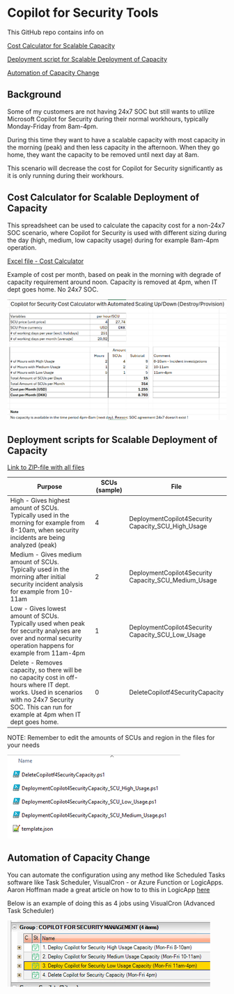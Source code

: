 # Copilot for Security Tools
This GitHub repo contains info on

[Cost Calculator for Scalable Capacity](https://github.com/KnudsenMorten/Copilot4SecurityTools/tree/main#cost-calculator-for-scalable-deployment-of-capacity)

[Deployment script for Scalable Deployment of Capacity](https://github.com/KnudsenMorten/Copilot4SecurityTools/tree/main#deployment-script-for-scalable-deployment-of-capacity)

[Automation of Capacity Change](https://github.com/KnudsenMorten/Copilot4SecurityTools/tree/main#automation-of-capacity-change)



## Background

Some of my customers are not having 24x7 SOC but still wants to utilize Microsoft Copilot for Security during their normal workhours, typically Monday-Friday from 8am-4pm. 

During this time they want to have a scalable capacity with most capacity in the morning (peak) and then less capacity in the afternoon. When they go home, they want the capacity to be removed until next day at 8am. 

This scenario will decrease the cost for Copilot for Security significantly as it is only running during their workhours.



## **Cost Calculator for Scalable Deployment of Capacity**

This spreadsheet can be used to calculate the capacity cost for a non-24x7 SOC scenario, where Copilot for Security is used with different sizing during the day (high, medium, low capacity usage) during for example 8am-4pm operation.

[Excel file - Cost Calculator](https://github.com/KnudsenMorten/Copilot4SecurityTools/raw/main/CostCalculator/Microsoft%20Copilot%20for%20Security%20Cost%20Calculator.xlsx )

Example of cost per month, based on peak in the morning with degrade of capacity requirement around noon. Capacity is removed at 4pm, when IT dept goes home. No 24x7 SOC.

![image-20240405183838900](https://github.com/KnudsenMorten/Copilot4SecurityTools/blob/main/img/image-20240405183838900.png)



## Deployment scripts for Scalable Deployment of Capacity

[Link to ZIP-file with all files](https://github.com/KnudsenMorten/Copilot4SecurityTools/archive/refs/heads/main.zip)

| Purpose                                                      | SCUs (sample) | File                                                        |
| ------------------------------------------------------------ | ------------- | ----------------------------------------------------------- |
| High  - Gives highest amount of SCUs.   <br />Typically used in the morning for example from 8-10am, when  security incidents are being analyzed (peak) | 4             | DeploymentCopilot4Security  <br />Capacity_SCU_High_Usage   |
| Medium - Gives medium amount of SCUs. <br />Typically used in the morning after initial security incident analysis for example from 10-11am | 2             | DeploymentCopilot4Security  <br />Capacity_SCU_Medium_Usage |
| Low - Gives lowest amount of SCUs. <br />Typically used when peak for security analyses are over and normal security operation happens for example from 11am-4pm | 1             | DeploymentCopilot4Security <br />Capacity_SCU_Low_Usage     |
| Delete - Removes capacity, so there will be no capacity cost in off-hours where IT dept. works. Used in scenarios with no 24x7 Security SOC. This can run for example at 4pm when IT dept goes home. | 0             | DeleteCopilotf4SecurityCapacity                             |

NOTE: Remember to edit the amounts of SCUs and region in the files for your needs

![image-20240405185205986](https://github.com/KnudsenMorten/Copilot4SecurityTools/blob/main/img/image-20240405185205986.png)



## Automation of Capacity Change

You can automate the configuration using any method like Scheduled Tasks software like Task Scheduler, VisualCron - or Azure Function or LogicApps. Aaron Hoffman made a great article on how to to this in LogicApp [here](https://medium.com/@aaron.hoffmann/scheduling-microsoft-copilot-for-security-capacities-20f4b26f1999)

Below is an example of doing this as 4 jobs using VisualCron (Advanced Task Scheduler)

![image-20240405184741166](https://github.com/KnudsenMorten/Copilot4SecurityTools/blob/main/img/image-20240405184741166.png)

